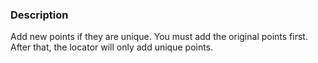 ### Description

Add new points if they are unique. You must add the original points first. After that, the locator will only add unique points.
